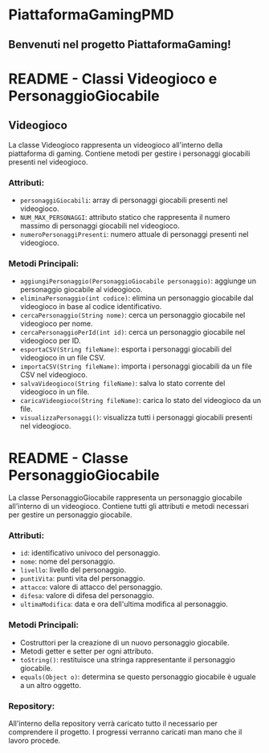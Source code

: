 # PiattaformaGamingPMD

## Benvenuti nel progetto PiattaformaGaming!

# README - Classi Videogioco e PersonaggioGiocabile

## Videogioco

La classe Videogioco rappresenta un videogioco all'interno della piattaforma di gaming. Contiene metodi per gestire i personaggi giocabili presenti nel videogioco.

### Attributi:

- `personaggiGiocabili`: array di personaggi giocabili presenti nel videogioco.
- `NUM_MAX_PERSONAGGI`: attributo statico che rappresenta il numero massimo di personaggi giocabili nel videogioco.
- `numeroPersonaggiPresenti`: numero attuale di personaggi presenti nel videogioco.

### Metodi Principali:

- `aggiungiPersonaggio(PersonaggioGiocabile personaggio)`: aggiunge un personaggio giocabile al videogioco.
- `eliminaPersonaggio(int codice)`: elimina un personaggio giocabile dal videogioco in base al codice identificativo.
- `cercaPersonaggio(String nome)`: cerca un personaggio giocabile nel videogioco per nome.
- `cercaPersonaggioPerId(int id)`: cerca un personaggio giocabile nel videogioco per ID.
- `esportaCSV(String fileName)`: esporta i personaggi giocabili del videogioco in un file CSV.
- `importaCSV(String fileName)`: importa i personaggi giocabili da un file CSV nel videogioco.
- `salvaVideogioco(String fileName)`: salva lo stato corrente del videogioco in un file.
- `caricaVideogioco(String fileName)`: carica lo stato del videogioco da un file.
- `visualizzaPersonaggi()`: visualizza tutti i personaggi giocabili presenti nel videogioco.

# README - Classe PersonaggioGiocabile

La classe PersonaggioGiocabile rappresenta un personaggio giocabile all'interno di un videogioco. Contiene tutti gli attributi e metodi necessari per gestire un personaggio giocabile.

### Attributi:

- `id`: identificativo univoco del personaggio.
- `nome`: nome del personaggio.
- `livello`: livello del personaggio.
- `puntiVita`: punti vita del personaggio.
- `attacco`: valore di attacco del personaggio.
- `difesa`: valore di difesa del personaggio.
- `ultimaModifica`: data e ora dell'ultima modifica al personaggio.

### Metodi Principali:

- Costruttori per la creazione di un nuovo personaggio giocabile.
- Metodi getter e setter per ogni attributo.
- `toString()`: restituisce una stringa rappresentante il personaggio giocabile.
- `equals(Object o)`: determina se questo personaggio giocabile è uguale a un altro oggetto.


### Repository:

All'interno della repository verrà caricato tutto il necessario per comprendere il progetto. I progressi verranno caricati man mano che il lavoro procede.
